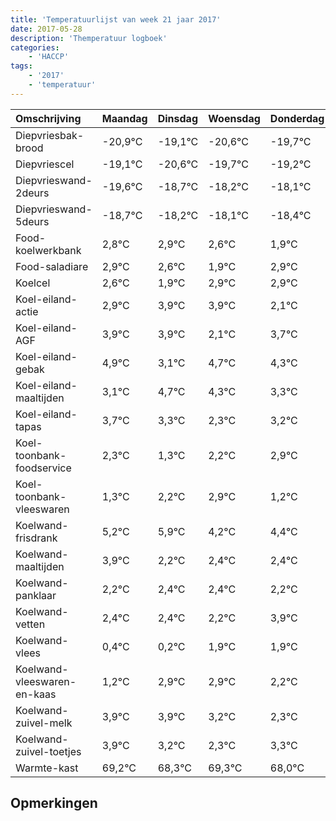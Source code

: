 ```yaml
---
title: 'Temperatuurlijst van week 21 jaar 2017'
date: 2017-05-28
description: 'Themperatuur logboek'
categories:
    - 'HACCP'
tags:
    - '2017'
    - 'temperatuur'
---
```

|Omschrijving|Maandag|Dinsdag|Woensdag|Donderdag|Vrijdag|Zaterdag|Zondag|
|:---|:---|:---|:---|:---|:---|:---|:---|
|Diepvriesbak-brood|-20,9°C|-19,1°C|-20,6°C|-19,7°C|-19,2°C|-19,1°C|-19,4°C|
|Diepvriescel|-19,1°C|-20,6°C|-19,7°C|-19,2°C|-19,1°C|-19,4°C|-20,1°C|
|Diepvrieswand-2deurs|-19,6°C|-18,7°C|-18,2°C|-18,1°C|-18,4°C|-19,1°C|-18,1°C|
|Diepvrieswand-5deurs|-18,7°C|-18,2°C|-18,1°C|-18,4°C|-19,1°C|-18,1°C|-18,1°C|
|Food-koelwerkbank|2,8°C|2,9°C|2,6°C|1,9°C|2,9°C|2,9°C|1,1°C|
|Food-saladiare|2,9°C|2,6°C|1,9°C|2,9°C|2,9°C|1,1°C|2,7°C|
|Koelcel|2,6°C|1,9°C|2,9°C|2,9°C|1,1°C|2,7°C|2,3°C|
|Koel-eiland-actie|2,9°C|3,9°C|3,9°C|2,1°C|3,7°C|3,3°C|2,3°C|
|Koel-eiland-AGF|3,9°C|3,9°C|2,1°C|3,7°C|3,3°C|2,3°C|3,2°C|
|Koel-eiland-gebak|4,9°C|3,1°C|4,7°C|4,3°C|3,3°C|4,2°C|4,9°C|
|Koel-eiland-maaltijden|3,1°C|4,7°C|4,3°C|3,3°C|4,2°C|4,9°C|3,2°C|
|Koel-eiland-tapas|3,7°C|3,3°C|2,3°C|3,2°C|3,9°C|2,2°C|2,4°C|
|Koel-toonbank-foodservice|2,3°C|1,3°C|2,2°C|2,9°C|1,2°C|1,4°C|1,4°C|
|Koel-toonbank-vleeswaren|1,3°C|2,2°C|2,9°C|1,2°C|1,4°C|1,4°C|1,2°C|
|Koelwand-frisdrank|5,2°C|5,9°C|4,2°C|4,4°C|4,4°C|4,2°C|5,9°C|
|Koelwand-maaltijden|3,9°C|2,2°C|2,4°C|2,4°C|2,2°C|3,9°C|3,9°C|
|Koelwand-panklaar|2,2°C|2,4°C|2,4°C|2,2°C|3,9°C|3,9°C|3,2°C|
|Koelwand-vetten|2,4°C|2,4°C|2,2°C|3,9°C|3,9°C|3,2°C|2,3°C|
|Koelwand-vlees|0,4°C|0,2°C|1,9°C|1,9°C|1,2°C|0,3°C|1,3°C|
|Koelwand-vleeswaren-en-kaas|1,2°C|2,9°C|2,9°C|2,2°C|1,3°C|2,3°C|1,0°C|
|Koelwand-zuivel-melk|3,9°C|3,9°C|3,2°C|2,3°C|3,3°C|2,0°C|3,7°C|
|Koelwand-zuivel-toetjes|3,9°C|3,2°C|2,3°C|3,3°C|2,0°C|3,7°C|2,1°C|
|Warmte-kast|69,2°C|68,3°C|69,3°C|68,0°C|69,7°C|68,1°C|68,4°C|

## Opmerkingen


